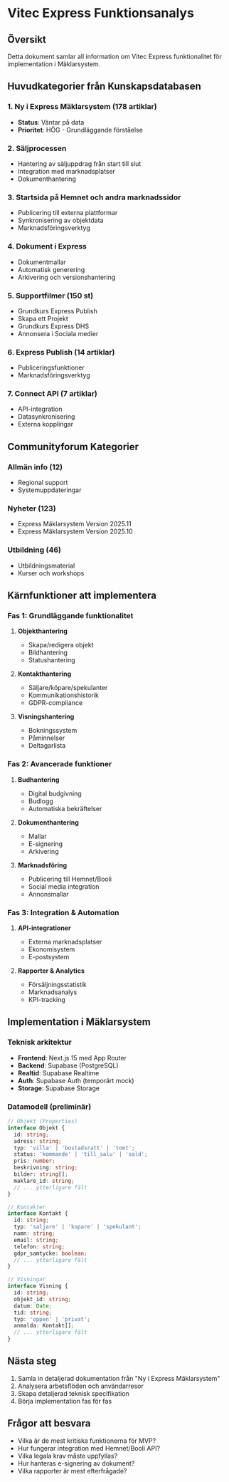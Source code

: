 # Vitec Express Funktionsanalys

## Översikt
Detta dokument samlar all information om Vitec Express funktionalitet för implementation i Mäklarsystem.

## Huvudkategorier från Kunskapsdatabasen

### 1. Ny i Express Mäklarsystem (178 artiklar)
- **Status**: Väntar på data
- **Prioritet**: HÖG - Grundläggande förståelse

### 2. Säljprocessen
- Hantering av säljuppdrag från start till slut
- Integration med marknadsplatser
- Dokumenthantering

### 3. Startsida på Hemnet och andra marknadssidor
- Publicering till externa plattformar
- Synkronisering av objektdata
- Marknadsföringsverktyg

### 4. Dokument i Express
- Dokumentmallar
- Automatisk generering
- Arkivering och versionshantering

### 5. Supportfilmer (150 st)
- Grundkurs Express Publish
- Skapa ett Projekt
- Grundkurs Express DHS
- Annonsera i Sociala medier

### 6. Express Publish (14 artiklar)
- Publiceringsfunktioner
- Marknadsföringsverktyg

### 7. Connect API (7 artiklar)
- API-integration
- Datasynkronisering
- Externa kopplingar

## Communityforum Kategorier

### Allmän info (12)
- Regional support
- Systemuppdateringar

### Nyheter (123)
- Express Mäklarsystem Version 2025.11
- Express Mäklarsystem Version 2025.10

### Utbildning (46)
- Utbildningsmaterial
- Kurser och workshops

## Kärnfunktioner att implementera

### Fas 1: Grundläggande funktionalitet
1. **Objekthantering**
   - Skapa/redigera objekt
   - Bildhantering
   - Statushantering

2. **Kontakthantering**
   - Säljare/köpare/spekulanter
   - Kommunikationshistorik
   - GDPR-compliance

3. **Visningshantering**
   - Bokningssystem
   - Påminnelser
   - Deltagarlista

### Fas 2: Avancerade funktioner
1. **Budhantering**
   - Digital budgivning
   - Budlogg
   - Automatiska bekräftelser

2. **Dokumenthantering**
   - Mallar
   - E-signering
   - Arkivering

3. **Marknadsföring**
   - Publicering till Hemnet/Booli
   - Social media integration
   - Annonsmallar

### Fas 3: Integration & Automation
1. **API-integrationer**
   - Externa marknadsplatser
   - Ekonomisystem
   - E-postsystem

2. **Rapporter & Analytics**
   - Försäljningsstatistik
   - Marknadsanalys
   - KPI-tracking

## Implementation i Mäklarsystem

### Teknisk arkitektur
- **Frontend**: Next.js 15 med App Router
- **Backend**: Supabase (PostgreSQL)
- **Realtid**: Supabase Realtime
- **Auth**: Supabase Auth (temporärt mock)
- **Storage**: Supabase Storage

### Datamodell (preliminär)
```typescript
// Objekt (Properties)
interface Objekt {
  id: string;
  adress: string;
  typ: 'villa' | 'bostadsratt' | 'tomt';
  status: 'kommande' | 'till_salu' | 'sald';
  pris: number;
  beskrivning: string;
  bilder: string[];
  maklare_id: string;
  // ... ytterligare fält
}

// Kontakter
interface Kontakt {
  id: string;
  typ: 'saljare' | 'kopare' | 'spekulant';
  namn: string;
  email: string;
  telefon: string;
  gdpr_samtycke: boolean;
  // ... ytterligare fält
}

// Visningar
interface Visning {
  id: string;
  objekt_id: string;
  datum: Date;
  tid: string;
  typ: 'oppen' | 'privat';
  anmalda: Kontakt[];
  // ... ytterligare fält
}
```

## Nästa steg
1. Samla in detaljerad dokumentation från "Ny i Express Mäklarsystem"
2. Analysera arbetsflöden och användarresor
3. Skapa detaljerad teknisk specifikation
4. Börja implementation fas för fas

## Frågor att besvara
- Vilka är de mest kritiska funktionerna för MVP?
- Hur fungerar integration med Hemnet/Booli API?
- Vilka legala krav måste uppfyllas?
- Hur hanteras e-signering av dokument?
- Vilka rapporter är mest efterfrågade?